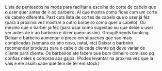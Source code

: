Lista de penteados na moda para facilitar a escolha do corte de cabelo que o user quer antes de ir ao barbeiro.
AI que mostra como ficas com um corte de cabelo diferente.
Past cuts lista de cortes de cabelo que o user já fez (para a proxima vez mostrar a outro barbeiro como quer o cabelo).
Ou mesmo que o barber ja fez (para usar como sugestao ou que deixe o user ver antes de ir ao barbeiro e dizer quero assim).
Group/Friends booking.
Deixar o barbeiro aumentar o preco em situacoes que sao mais complicadas (semana do ano novo, natal, etc)
Deixar o barbeiro recomendar produtos para o cabelo de cada cliente pq deve variar de cliente para cliente. Os barbeiros ate fazem bue bom dinheiro com isso pq confias neles e compras aos gajos. (Podes levantar na proxima vez que la vais e ele assim sabe que tem de ter em stock)

